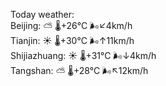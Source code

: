 Today weather:  
Beijing: ⛅️  🌡️+26°C 🌬️↙4km/h  
Tianjin: ☀️   🌡️+30°C 🌬️↑11km/h  
Shijiazhuang: ☀️   🌡️+31°C 🌬️↓4km/h  
Tangshan: ⛅️  🌡️+28°C 🌬️↖12km/h  
